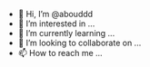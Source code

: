 - 👋 Hi, I’m @abouddd
- 👀 I’m interested in ...
- 🌱 I’m currently learning ...
- 💞️ I’m looking to collaborate on ...
- 📫 How to reach me ...

<!---
abouddd/abouddd is a ✨ special ✨ repository because its `README.md` (this file) appears on your GitHub profile.
You can click the Preview link to take a look at your changes.
--->

